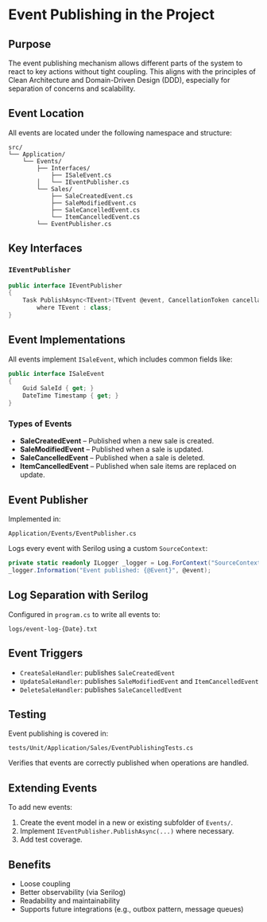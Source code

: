 
# Event Publishing in the Project

## Purpose

The event publishing mechanism allows different parts of the system to react to key actions without tight coupling. This aligns with the principles of Clean Architecture and Domain-Driven Design (DDD), especially for separation of concerns and scalability.

## Event Location

All events are located under the following namespace and structure:

```
src/
└── Application/
    └── Events/
        ├── Interfaces/
            ├── ISaleEvent.cs
        │   └── IEventPublisher.cs
        └── Sales/
            ├── SaleCreatedEvent.cs
            ├── SaleModifiedEvent.cs
            ├── SaleCancelledEvent.cs
            └── ItemCancelledEvent.cs
        └── EventPublisher.cs
```

## Key Interfaces

### `IEventPublisher`

```csharp
public interface IEventPublisher
{
    Task PublishAsync<TEvent>(TEvent @event, CancellationToken cancellationToken = default)
        where TEvent : class;
}
```

## Event Implementations

All events implement `ISaleEvent`, which includes common fields like:

```csharp
public interface ISaleEvent
{
    Guid SaleId { get; }
    DateTime Timestamp { get; }
}
```

### Types of Events

- **SaleCreatedEvent** – Published when a new sale is created.
- **SaleModifiedEvent** – Published when a sale is updated.
- **SaleCancelledEvent** – Published when a sale is deleted.
- **ItemCancelledEvent** – Published when sale items are replaced on update.

## Event Publisher

Implemented in:

```
Application/Events/EventPublisher.cs
```

Logs every event with Serilog using a custom `SourceContext`:

```csharp
private static readonly ILogger _logger = Log.ForContext("SourceContext", "EventPublisher");
_logger.Information("Event published: {@Event}", @event);
```

## Log Separation with Serilog

Configured in `program.cs` to write all events to:

```
logs/event-log-{Date}.txt
```

## Event Triggers

- `CreateSaleHandler`: publishes `SaleCreatedEvent`
- `UpdateSaleHandler`: publishes `SaleModifiedEvent` and `ItemCancelledEvent`
- `DeleteSaleHandler`: publishes `SaleCancelledEvent`

## Testing

Event publishing is covered in:

```
tests/Unit/Application/Sales/EventPublishingTests.cs
```

Verifies that events are correctly published when operations are handled.

## Extending Events

To add new events:

1. Create the event model in a new or existing subfolder of `Events/`.
2. Implement `IEventPublisher.PublishAsync(...)` where necessary.
3. Add test coverage.

## Benefits

- Loose coupling
- Better observability (via Serilog)
- Readability and maintainability
- Supports future integrations (e.g., outbox pattern, message queues)
